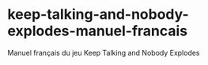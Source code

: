# keep-talking-and-nobody-explodes-manuel-francais
Manuel français du jeu Keep Talking and Nobody Explodes

